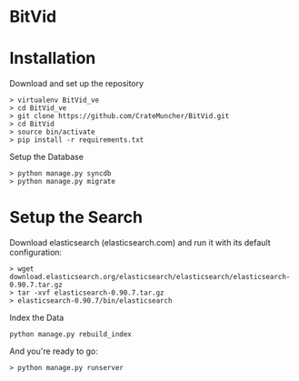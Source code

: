 BitVid
======


Installation
============

Download and set up the repository
```
> virtualenv BitVid_ve
> cd BitVid_ve
> git clone https://github.com/CrateMuncher/BitVid.git
> cd BitVid
> source bin/activate
> pip install -r requirements.txt
```

Setup the Database
```
> python manage.py syncdb
> python manage.py migrate
```

Setup the Search
================

Download elasticsearch (elasticsearch.com) and run it with its default configuration:
```
> wget download.elasticsearch.org/elasticsearch/elasticsearch/elasticsearch-0.90.7.tar.gz
> tar -xvf elasticsearch-0.90.7.tar.gz
> elasticsearch-0.90.7/bin/elasticsearch
```

Index the Data
```
python manage.py rebuild_index 
```


And you're ready to go:
```
> python manage.py runserver
```
